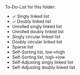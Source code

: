 To-Do-List for this folder:

- ✓ Singly linked list
- ✓  Doubly linked list
-    Unrolled singly linked list
-    Unrolled doubly linked list
-    Singly circular linked list
-    Doubly circular linked list
-    Sparse list
-    Self-Sorting list, low->high
-    Self-Sorting list, high->low
-    Self-Adjusting singly linked list
-    Self-Adjusting doubly linked list
